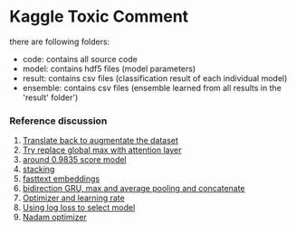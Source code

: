 # Kaggle Toxic Comment 
there are following folders:
- code: contains all source code
- model: contains hdf5 files (model parameters)
- result: contains csv files (classification result of each individual model)
- ensemble: contains csv files (ensemble learned from all results in the 'result' folder')

### Reference discussion
1. [Translate back to augmentate the dataset](https://www.kaggle.com/c/jigsaw-toxic-comment-classification-challenge/discussion/48038)
2. [Try replace global max with attention layer](https://www.kaggle.com/c/jigsaw-toxic-comment-classification-challenge/discussion/48836)
3. [around 0.9835 score model](https://www.kaggle.com/c/jigsaw-toxic-comment-classification-challenge/discussion/47964)
4. [stacking](https://www.kaggle.com/c/jigsaw-toxic-comment-classification-challenge/discussion/50046)
5. [fasttext embeddings](https://www.kaggle.com/mschumacher/using-fasttext-models-for-robust-embeddings)
6. [bidirection GRU, max and average pooling and concatenate](https://www.kaggle.com/c/jigsaw-toxic-comment-classification-challenge/discussion/48836#281494)
7. [Optimizer and learning rate](https://www.kaggle.com/c/jigsaw-toxic-comment-classification-challenge/discussion/50050)
8. [Using log loss to select model](https://www.kaggle.com/c/jigsaw-toxic-comment-classification-challenge/discussion/49069)
9. [Nadam optimizer](https://www.kaggle.com/c/jigsaw-toxic-comment-classification-challenge/forums/t/50050/choice-of-optimizer?forumMessageId=285189#post285189)
